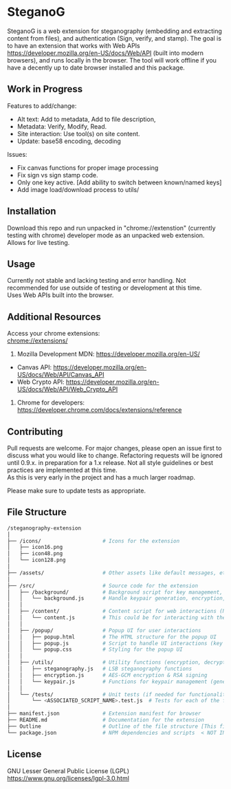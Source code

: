 # SteganoG

SteganoG is a web extension for steganography (embedding and extracting content from files), and authentication (Sign, verify, and stamp).  The goal is to have an extension that works with Web APIs <https://developer.mozilla.org/en-US/docs/Web/API> (built into modern browsers), and runs locally in the browser. The tool will work offline if you have a decently up to date browser installed and this package.  

## Work in Progress

Features to add/change:

- Alt text: Add to metadata, Add to file description,
- Metadata: Verify, Modify, Read.
- Site interaction: Use tool(s) on site content.  
- Update: base58 encoding, decoding

Issues:

- Fix canvas functions for proper image processing
- Fix sign vs sign stamp code.
- Only one key active. [Add ability to switch between known/named keys]
- Add image load/download process to utils/

## Installation

Download this repo and run unpacked in "chrome://extenstion" (currently testing with chrome) developer mode as an unpacked web extension. Allows for live testing.

## Usage

Currently not stable and lacking testing and error handling. Not recommended for use outside of testing or development at this time.  
Uses Web APIs built into the browser.  

## Additional Resources

Access your chrome extensions:  
<chrome://extensions/>

1. Mozilla Development MDN:  <https://developer.mozilla.org/en-US/>

- Canvas API:  <https://developer.mozilla.org/en-US/docs/Web/API/Canvas_API>
- Web Crypto API:  <https://developer.mozilla.org/en-US/docs/Web/API/Web_Crypto_API>  

1. Chrome for developers: <https://developer.chrome.com/docs/extensions/reference>

## Contributing

Pull requests are welcome. For major changes, please open an issue first
to discuss what you would like to change. Refactoring requests will be ignored until 0.9.x. in preparation for a 1.x release. Not all style guidelines or best practices are implemented at this time.  
As this is very early in the project and has a much larger roadmap. 

Please make sure to update tests as appropriate.

## File Structure

```bash
/steganography-extension
│
├── /icons/                    # Icons for the extension
│   ├── icon16.png
│   ├── icon48.png
│   └── icon128.png
│
├── /assets/                   # Other assets like default messages, etc.  < NOT IN USE
│
├── /src/                      # Source code for the extension
│   ├── /background/           # Background script for key management, encryption, etc.
│   │   └── background.js      # Handle keypair generation, encryption, and decoding logic
│   │
│   ├── /content/              # Content script for web interactions (No current use)
│   │   └── content.js         # This could be for interacting with the current webpage if necessary  (No current use)
│   │
│   ├── /popup/                # Popup UI for user interactions
│   │   ├── popup.html         # The HTML structure for the popup UI
│   │   ├── popup.js           # Script to handle UI interactions (key generation, encoding, etc.)
│   │   └── popup.css          # Styling for the popup UI
│   │
│   ├── /utils/                # Utility functions (encryption, decryption, etc.)
│   │   ├── steganography.js   # LSB steganography functions
│   │   ├── encryption.js      # AES-GCM encryption & RSA signing
│   │   └── keypair.js         # Functions for keypair management (generation, storage)
│   │
│   └── /tests/                # Unit tests (if needed for functionality)
│       └── <ASSOCIATED_SCRIPT_NAME>.test.js  # Tests for each of the functionalities
│
├── manifest.json              # Extension manifest for browser
├── README.md                  # Documentation for the extension
├── Outline                    # Outline of the file structure [This file]
└── package.json               # NPM dependencies and scripts  < NOT IN USE

```

## License

GNU Lesser General Public License (LGPL) <https://www.gnu.org/licenses/lgpl-3.0.html>
